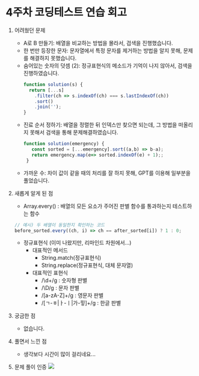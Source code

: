 # 4주차 코딩테스트 연습 회고

1. 어려웠던 문제
    - A로 B 만들기: 배열을 비교하는 방법을 몰라서, 검색을 진행했습니다.
    - 한 번만 등장한 문자: 문자열에서 특정 문자를 제거하는 방법을 알지 못해, 문제를 해결하지 못했습니다.
    - 숨어있는 숫자의 덧셈 (2): 정규표현식의 메소드가 기억이 나지 않아서, 검색을 진행하였습니다.
        ```jsx
        function solution(s) {
          return [...s]
            .filter(ch => s.indexOf(ch) === s.lastIndexOf(ch))
            .sort()
            .join('');
        }
        ```
    - 진료 순서 정하기: 배열을 정렬한 뒤 인덱스만 찾으면 되는데, 그 방법을 떠올리지 못해서 검색을 통해 문제해결하였습니다.
         ```jsx
         function solution(emergency) {
            const sorted = [...emergency].sort((a,b) => b-a);
            return emergency.map(e=> sorted.indexOf(e) + 1);;
          }
         ```
   - 가까운 수: 차이 값이 같을 때의 처리를 잘 하지 못해, GPT를 이용해 일부분을 풀었습니다.
         
2. 새롭게 알게 된 점
   - Array.every() : 배열의 모든 요소가 주어진 판별 함수를 통과하는지 테스트하는 함수
   ```jsx
   // 예시) 두 배열이 동일한지 확인하는 코드
   before_sorted.every((ch, i) => ch == after_sorted[i]) ? 1 : 0;
   ```
   - 정규표현식 (이미 나왔지만, 리마인드 차원에서...)
     - 대표적인 메서드
       - String.match(정규표현식)
       - String.replace(정규표현식, 대체 문자열)
     - 대표적인 표현식
       - /\d+/g : 숫자형 판별
       - /\D/g : 문자 판별
       - /[a-zA-Z]+/g : 영문자 판별
       - /[ㄱ-ㅎ|ㅏ-ㅣ|가-힣]+/g : 한글 판별
    
3. 궁금한 점
    - 없습니다.
4. 풀면서 느낀 점
    - 생각보다 시간이 많이 걸리네요...
5. 문제 풀이 인증
![](/img/img.png)
